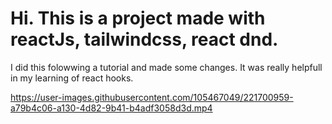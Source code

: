 # Hi. This is a project made with reactJs, tailwindcss, react dnd. </br>
I did this folowwing a tutorial and made some changes. It was really helpfull in my learning of react hooks. <br> 

https://user-images.githubusercontent.com/105467049/221700959-a79b4c06-a130-4d82-9b41-b4adf3058d3d.mp4
